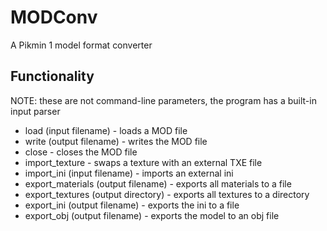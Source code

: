 # MODConv
 A Pikmin 1 model format converter

## Functionality
NOTE: these are not command-line parameters, the program has a built-in input parser

 - load (input filename) - loads a MOD file
 - write (output filename) - writes the MOD file
 - close - closes the MOD file
 - import_texture - swaps a texture with an external TXE file
 - import_ini (input filename) - imports an external ini
 - export_materials (output filename) -  exports all materials to a file
 - export_textures (output directory) - exports all textures to a directory
 - export_ini (output filename) - exports the ini to a file
 - export_obj (output filename) - exports the model to an obj file
